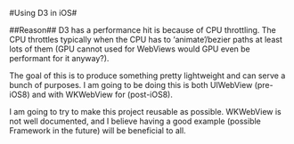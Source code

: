 #Using D3 in iOS#

##Reason##
D3 has a performance hit is because of CPU throttling.
The CPU throttles typically when the CPU has to ‘animate’/bezier paths at least lots of them (GPU cannot used for WebViews would GPU even be performant for it anyway?).

The goal of this is to produce something pretty lightweight and can serve a bunch of purposes.
I am going to be doing this is both UIWebView (pre-iOS8) and with WKWebView for (post-iOS8).

I am going to try to make this project reusable as possible. WKWebView is not well documented, and I believe having a good example (possible Framework in the future) will be beneficial to all.
